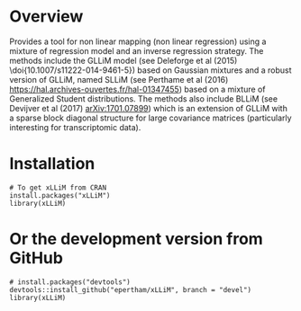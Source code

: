 # Overview

Provides a tool for non linear mapping (non linear regression) using a mixture of regression model and an inverse regression strategy. The methods include the GLLiM model (see Deleforge et al (2015) \doi{10.1007/s11222-014-9461-5}) based on Gaussian mixtures and a robust version of GLLiM, named SLLiM (see Perthame et al (2016) <https://hal.archives-ouvertes.fr/hal-01347455>) based on a mixture of Generalized Student distributions. The methods also include BLLiM (see Devijver et al (2017) <arXiv:1701.07899>) which is an extension of GLLiM with a sparse block diagonal structure for large covariance matrices (particularly interesting for transcriptomic data).

# Installation

```
# To get xLLiM from CRAN
install.packages("xLLiM")
library(xLLiM)
```

# Or the development version from GitHub
```
# install.packages("devtools")
devtools::install_github("epertham/xLLiM", branch = "devel")
library(xLLiM)
```
